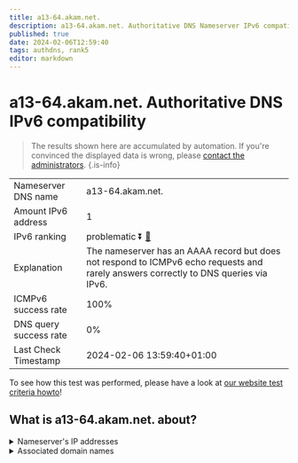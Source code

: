```yaml
---
title: a13-64.akam.net.
description: a13-64.akam.net. Authoritative DNS Nameserver IPv6 compatibility
published: true
date: 2024-02-06T12:59:40
tags: authdns, rank5
editor: markdown
---
```


# a13-64.akam.net. Authoritative DNS IPv6 compatibility

> The results shown here are accumulated by automation. If you're convinced the displayed data is wrong, please [contact the administrators](/howto/chat). 
{.is-info}




|   |   |
| - | - |
| Nameserver DNS name | a13-64.akam.net.
| Amount IPv6 address | 1
| IPv6 ranking | problematic :arrow_double_down: [🔗](/howto/ranking) |
| Explanation | The nameserver has an AAAA record but does not respond to ICMPv6 echo requests and rarely answers correctly to DNS queries via IPv6. |
| ICMPv6 success rate | 100%|
| DNS query success rate | 0% |
| Last Check Timestamp | 2024-02-06 13:59:40+01:00 |

To see how this test was performed, please have a look at [our website test criteria howto](/howto/testcriteria/authdns)!


## What is a13-64.akam.net. about?




<details>
<summary>Nameserver's IP addresses</summary>

2600:1480:800::40

</details>



<details>
<summary>Associated domain names</summary>

www.peacocktv.com

</details>
